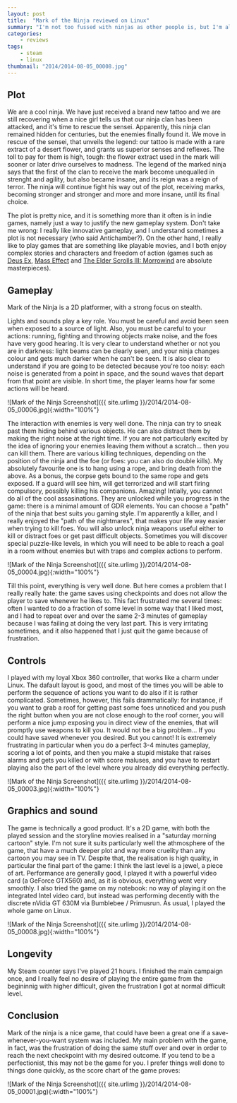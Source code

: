 ```yaml
---
layout: post
title:  "Mark of the Ninja reviewed on Linux"
summary: "I'm not too fussed with ninjas as other people is, but I'm always happy to try games that are said to be innovative, especially if they run on Linux."
categories:
    - reviews
tags:
    - steam
    - linux
thumbnail: "2014/2014-08-05_00008.jpg"
---
```


## Plot

We are a cool ninja. We have just received a brand new tattoo and we are still recovering when a nice girl tells us that our ninja clan has been attacked, and it's time to rescue the sensei. Apparently, this ninja clan remained hidden for centuries, but the enemies finally found it. We move in rescue of the sensei, that unveils the legend: our tattoo is made with a rare extract of a desert flower, and grants us superior senses and reflexes. The toll to pay for them is high, tough: the flower extract used in the mark will sooner or later drive ourselves to madness. The legend of the marked ninja says that the first of the clan to receive the mark become unequalled in strenght and agility, but also became insane, and its reign was a reign of terror. The ninja will continue fight his way out of the plot, receiving marks, becoming stronger and stronger and more and more insane, until its final choice.

The plot is pretty nice, and it is something more than it often is in indie games, namely just a way to justify the new gameplay system. Don't take me wrong: I really like innovative gameplay, and I understand sometimes a plot is not necessary (who said Antichamber?). On the other hand, I really like to play games that are something like playable movies, and I both enjoy complex stories and characters and freedom of action (games such as [Deus Ex](http://en.wikipedia.org/wiki/Deus_ex), [Mass Effect](http://en.wikipedia.org/wiki/Mass_Effect) and [The Elder Scrolls III: Morrowind](http://en.wikipedia.org/wiki/Morrowind) are absolute masterpieces).

## Gameplay

Mark of the Ninja is a 2D platformer, with a strong focus on stealth.

Lights and sounds play a key role. You must be careful and avoid been seen when exposed to a source of light. Also, you must be careful to your actions: running, fighting and throwing objects make noise, and the foes have very good hearing. It is very clear to understand whether or not you are in darkness: light beams can be clearly seen, and your ninja changes colour and gets much darker when he can't be seen. It is also clear to understand if you are going to be detected because you're too noisy: each noise is generated from a point in space, and the sound waves that depart from that point are visible. In short time, the player learns how far some actions will be heard.

![Mark of the Ninja Screenshot]({{ site.urlimg }}/2014/2014-08-05_00006.jpg){:width="100%"}

The interaction with enemies is very well done. The ninja can try to sneak past them hiding behind various objects. He can also distract them by making the right noise at the right time. If you are not particularly excited by the idea of ignoring your enemies leaving them without a scratch... then you can kill them. There are various killing techniques, depending on the position of the ninja and the foe (or foes: you can also do double kills). My absolutely favourite one is to hang using a rope, and bring death from the above. As a bonus, the corpse gets bound to the same rope and gets exposed. If a guard will see him, will get terrorized and will start firing compulsory, possibly killing his companions. Amazing! Intially, you cannot do all of the cool assasinations. They are unlocked while you progress in the game: there is a minimal amount of GDR elements. You can choose a "path" of the ninja that best suits you gaming style. I'm apparently a killer, and I really enjoyed the "path of the nightmares", that makes your life way easier when trying to kill foes. You will also unlock ninja weapons useful either to kill or distract foes or get past difficult objects. Sometimes you will discover special puzzle-like levels, in which you will need to be able to reach a goal in a room without enemies but with traps and complex actions to perform.

![Mark of the Ninja Screenshot]({{ site.urlimg }}/2014/2014-08-05_00004.jpg){:width="100%"}

Till this point, everything is very well done. But here comes a problem that I really really hate: the game saves using checkpoints and does not allow the player to save whenever he likes to. This fact frustrated me several times: often I wanted to do a fraction of some level in some way that I liked most, and I had to repeat over and over the same 2-3 minutes of gameplay because I was failing at doing the very last part. This is very irritating sometimes, and it also happened that I just quit the game because of frustration.

## Controls

I played with my loyal Xbox 360 controller, that works like a charm under Linux. The dafault layout is good, and most of the times you will be able to perform the sequence of actions you want to do also if it is rather complicated. Sometimes, however, this fails drammatically: for instance, if you want to grab a roof for getting past some foes unnoticed and you push the right button when you are not close enough to the roof corner, you will perform a nice jump exposing you in direct view of the enemies, that will promptly use weapons to kill you. It would not be a big problem... If you could have saved whenever you desired. But you cannot! It is extremely frustrating in particular when you do a perfect 3-4 minutes gameplay, scoring a lot of points, and then you make a stupid mistake that raises alarms and gets you killed or with score maluses, and you have to restart playing also the part of the level where you already did everything perfectly.

![Mark of the Ninja Screenshot]({{ site.urlimg }}/2014/2014-08-05_00003.jpg){:width="100%"}

## Graphics and sound

The game is technically a good product. It's a 2D game, with both the played session and the storyline movies realised in a "saturday morning cartoon" style. I'm not sure it suits particularly well the athmosphere of the game, that have a much deeper plot and way more cruelity than any cartoon you may see in TV. Despite that, the realisation is high quality, in particular the final part of the game: I think the last level is a jewel, a piece of art. Performance are generally good, I played it with a powerful video card (a GeForce GTX560) and, as it is obvious, everything went very smoothly. I also tried the game on my notebook: no way of playing it on the integrated Intel video card, but instead was performing decently with the discrete nVidia GT 630M via Bumblebee / Primusrun. As usual, I played the whole game on Linux.

![Mark of the Ninja Screenshot]({{ site.urlimg }}/2014/2014-08-05_00008.jpg){:width="100%"}

## Longevity

My Steam counter says I've played 21 hours. I finished the main campaign once, and I really feel no desire of playing the entire game from the begininnig with higher difficult, given the frustration I got at normal difficult level.

## Conclusion

Mark of the ninja is a nice game, that could have been a great one if a save-whenever-you-want system was included. My main problem with the game, in fact, was the frustration of doing the same stuff over and over in order to reach the next checkpoint with my desired outcome. If you tend to be a perfectionist, this may not be the game for you. I prefer things well done to things done quickly, as the score chart of the game proves:

![Mark of the Ninja Screenshot]({{ site.urlimg }}/2014/2014-08-05_00001.jpg){:width="100%"}
